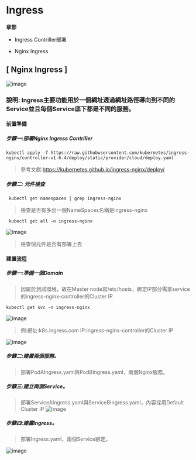 # Ingress
**章節**
* Ingress Contriller部署

* Nginx Ingress
## [ Nginx Ingress ]
![image](https://user-images.githubusercontent.com/39659664/225511954-b2cc0554-7a4a-46f1-b003-fa448cdac74e.png)
### 說明: Ingress主要功能用於一個網址透過網址路徑導向到不同的Service並且每個Service底下都是不同的服務。
#### 前置準備
##### 步驟一:部署Nginx Ingress Contriller
    kubectl apply -f https://raw.githubusercontent.com/kubernetes/ingress-nginx/controller-v1.6.4/deploy/static/provider/cloud/deploy.yaml
> 參考文獻:https://kubernetes.github.io/ingress-nginx/deploy/
##### 步驟二: 元件檢查
     kubectl get namespaces | grep ingress-nginx
> 檢查是否有多出一個NameSpaces名稱是ingress-nginx

     kubectl get all -n ingress-nginx
![image](https://user-images.githubusercontent.com/39659664/225531521-a73b1957-7268-4a20-8ac5-d1d9e0a20054.png)

> 檢查個元件是否有部署上去

#### 建置流程
##### 步驟一:準備一個Domain
> 因屬於測試環境，故在Master node寫/etc/hosts，綁定IP部分需拿service的ingress-nginx-controller的Cluster IP

    kubectl get svc -n ingress-nginx

![image](https://user-images.githubusercontent.com/39659664/225532573-511311ae-99dc-42cb-a44d-bbf9cff611dd.png)

> 例:網址:k8s.ingress.com IP:ingress-nginx-controller的Cluster IP

![image](https://user-images.githubusercontent.com/39659664/225533083-d8e58dad-7430-40a2-84fc-7afe4d3e678e.png)
##### 步驟二:建置兩個服務。
> 部署PodAIngress.yaml與PodBIngress.yaml，兩個Nginx服務。
##### 步驟三:建立兩個Service。
> 部署ServiceAIngress.yaml與ServiceBIngress.yaml，內容採用Default Cluster IP 
![image](https://user-images.githubusercontent.com/39659664/225514278-fa4ad363-5244-438a-a0da-4938adbf62bd.png)

##### 步驟四:建置Ingress。
> 部署Ingress.yaml，兩個Service綁定。

![image](https://user-images.githubusercontent.com/39659664/225515231-3e182fde-6eb7-4daf-9016-9b7c1e350713.png)

